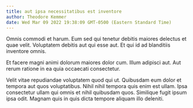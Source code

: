 ```yaml
---
title: aut ipsa necessitatibus est inventore
author: Theodore Kemmer
date: Wed Mar 09 2022 19:38:09 GMT-0500 (Eastern Standard Time)
---
```

Omnis commodi et harum. Eum sed qui tenetur debitis maiores delectus et quae velit. Voluptatem debitis aut qui esse aut. Et qui id ad blanditiis inventore omnis.

 Et facere magni animi dolorum maiores dolor cum. Illum adipisci aut. Aut rerum ratione in ea quia occaecati consectetur.

 Velit vitae repudiandae voluptatem quod qui ut. Quibusdam eum dolor et tempora aut quos voluptatibus. Nihil nihil tempora quis enim est ullam. Ipsa consectetur ullam qui omnis et nihil quibusdam quos. Similique fugit ipsum ipsa odit. Magnam quis in quis dicta tempore aliquam illo deleniti.